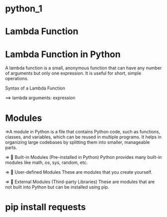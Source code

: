 # python_1

# Lambda Function
  #  Lambda Function in Python
A lambda function is a small, anonymous function that can have any number of arguments but only one expression. It is useful for short, simple operations.

Syntax of a Lambda Function

==> lambda arguments: expression

# Modules
 =>A module in Python is a file that contains Python code, such as functions, classes, and variables, which can be reused in multiple programs. It helps in organizing large codebases by splitting them into smaller, manageable parts.

=> 🔹 Built-in Modules (Pre-installed in Python)
Python provides many built-in modules like math, os, sys, random, etc.

=> 🔹 User-defined Modules
These are modules that you create yourself.

=> 🔹 External Modules (Third-party Libraries)
These are modules that are not built into Python but can be installed using pip.
# pip install requests

